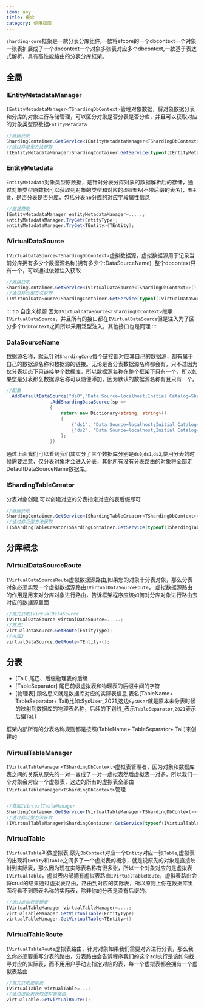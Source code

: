 ```yaml
---
icon: any
title: 概念
category: 使用指南
---
```


`sharding-core`框架是一款分表分库组件,一款将efcore的一个dbcontext一个对象一张表扩展成了一个dbcontext一个对象多张表对应多个dbcontext,一款基于表达式解析，具有高性能路由的分表分库框架。

## 全局

### IEntityMetadataManager
`IEntityMetadataManager<TShardingDbContext>`管理对象数据，将对象数据分表和分库的对象进行存储管理，可以区分对象是否分表是否分库，并且可以获取对应的对象类型原数据`EntityMetadata`

```csharp
//直接获取
ShardingContainer.GetService<IEntityMetadataManager<TShardingDbContext>>();
//通过非泛型方法获取
(IEntityMetadataManager)ShardingContainer.GetService(typeof(IEntityMetadataManager<>).GetGenericType0(shardingDbContext.GetType()));
```
### EntityMetadata
`EntityMetadata`对象类型原数据，是针对分表分库对象的数据解析后的存储，通过对象类型原数据可以获取到对象的类型和对应的`虚拟表名`(不带后缀的表名)，`表主键`，是否分表是否分库，包括分表he分库的对应字段属性信息
```csharp
//直接获取
IEntityMetadataManager entityMetadataManager=.....;
entityMetadataManager.TryGet(EntityType);
entityMetadataManager.TryGet<TEntity>(TEntity);
```

### IVirtualDataSource

`IVirtualDataSource<TShardingDbContext>`虚拟数据源，虚拟数据源用于记录当前分库拥有多少个数据源名称(拥有多少个:DataSourceName),
整个dbcontext只有一个，可以通过依赖注入获取 .
```csharp
//直接获取
ShardingContainer.GetService<IVirtualDataSource<TShardingDbContext>>();
//通过非泛型方法获取
(IVirtualDataSource)ShardingContainer.GetService(typeof(IVirtualDataSource<>).GetGenericType0(shardingDbContext.GetType()));
```

::: tip 自定义标题
因为`IVirtualDataSource<TShardingDbContext>`继承`IVirtualDataSource`，并且所有的接口都在`IVirtualDataSource`但是注入为了区分多个`DdbContext`之间所以采用泛型注入，其他接口也是同理
:::

### DataSourceName
数据源名称，默认针对`ShardingCore`每个链接都对应其自己的数据源，都有属于自己的数据源名称和数据源的链接。无论是否分表数据源名称都会有，只不过因为仅分表状态下只链接单个数据库，所以数据源名称在整个框架下只有一个，所以如果您是分表那么数据源名称可以随便添加，因为默认的数据源名称有且只有一个。
```csharp
//配置
 .AddDefaultDataSource("ds0","Data Source=localhost;Initial Catalog=ShardingCoreDBxx0;Integrated Security=True;")
                .AddShardingDataSource(sp =>
                {
                    return new Dictionary<string, string>()
                    {
                        {"ds1", "Data Source=localhost;Initial Catalog=ShardingCoreDBxx1;Integrated Security=True;"},
                        {"ds2", "Data Source=localhost;Initial Catalog=ShardingCoreDBxx2;Integrated Security=True;"},
                    };
                })
```
通过上面我们可以看到我们其实分了三个数据库分别是`ds0`,`ds1`,`ds2`,使用分表的时候需要注意，仅分表对象才会进入分表，其他所有没有分表路由的对象将全部走DefaultDataSourceName数据库。

### IShardingTableCreator
分表对象创建,可以创建对应的分表指定对应的表后缀即可
```csharp
//直接获取
ShardingContainer.GetService<IShardingTableCreator<TShardingDbContext>>();
//通过非泛型方法获取
(IShardingTableCreator)ShardingContainer.GetService(typeof(IShardingTableCreator<>).GetGenericType0(shardingDbContext.GetType()));

```



## 分库概念

### IVirtualDataSourceRoute

`IVirtualDataSourceRoute`虚拟数据源路由,如果您的对象十分表对象，那么分表对象必须实现一个虚拟数据源路由`IVirtualDataSourceRoute`，
虚拟数据源路由的作用是用来对分库对象进行路由，告诉框架程序应该如何对分库对象进行路由去对应的数据源里面
```csharp
//首先获取IVirtualDataSource
IVirtualDataSource virtualDataSource=.....;
//方法1
virtualDataSource.GetRoute(EntityType);
//方法2
virtualDataSource.GetRoute<TEntity>();
```



## 分表

- [Tail]
  尾巴、后缀物理表的后缀
- [TableSeparator]
  尾巴前缀虚拟表和物理表的后缀中间的字符
- [物理表]
  顾名思义就是数据库对应的实际表信息,表名(TableName+ TableSeparator+ Tail)比如:SysUser_2021,这边`SysUser`就是原本未分表时候的映射到数据库的物理表名称，后续的下划线`_`表示`TableSeparator`,`2021`表示后缀`Tail`

框架内部所有的分表名称规则都是按照(TableName+ TableSeparator+ Tail)来创建的

### IVirtualTableManager
`IVirtualTableManager<TShardingDbContext>`虚拟表管理者，因为对象和数据库表之间的关系从原先的一对一变成了一对一虚拟表然后虚拟表一对多，所以我们一个对象会对应一个虚拟表，这边的所有的虚拟表全部由`IVirtualTableManager<TShardingDbContext>`管理
```csharp

//获取IVirtualTableManager
ShardingContainer.GetService<IVirtualTableManager<TShardingDbContext>>();
//通过非泛型方法获取
(IVirtualTableManager)ShardingContainer.GetService(typeof(IVirtualTableManager<>).GetGenericType0(shardingDbContext.GetType()));
```

### IVirtualTable

`IVirtualTable`叫做虚拟表,原先`DbContext`对应一个`Entity`对应一张`Table`,虚拟表的出现将`Entity`和`Table`之间多了一个虚拟表的概念，就是说原先的对象是直接映射到实际表，那么因为现在实际表名称有很多张，所以一个对象对应的是虚拟表`IVirtualTable`，虚拟表内部拥有虚拟表路由`IVirtualTableRoute`，虚拟表路由会将crud的结果通过虚拟表路由，路由到对应的实际表，所以原则上你在数据库里面将看不到原表名称的实际表，除非你的分表是没有后缀的。
```csharp
//通过虚拟表管理者
IVirtualTableManager virtualTableManager=....;
virtualTableManager.GetVirtualTable(EntityType)
virtualTableManager.GetVirtualTable<TEntity>()

```

### IVirtualTableRoute
`IVirtualTableRoute`虚拟表路由，针对对象如果我们需要对齐进行分表，那么我么你必须要重写分表的路由，分表路由会告诉程序我们的这个sql执行是该如何找寻对应的实际表，而不用用户手动去指定对应的表，每一个虚拟表都会拥有一个虚拟表路由
```csharp
//首先获取虚拟表
IVirtualTable virtualTable=...;
//通过虚拟表获取虚拟表路由
virtualTable.GetVirtualRoute();
```
